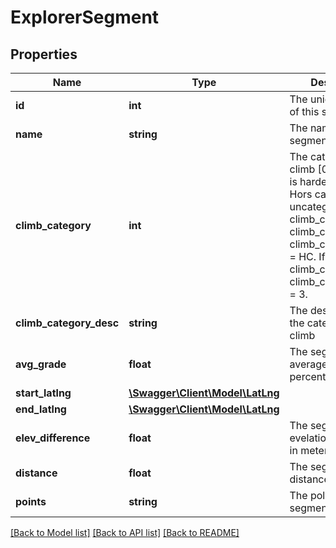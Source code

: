 # ExplorerSegment

## Properties
Name | Type | Description | Notes
------------ | ------------- | ------------- | -------------
**id** | **int** | The unique identifier of this segment | [optional] 
**name** | **string** | The name of this segment | [optional] 
**climb_category** | **int** | The category of the climb [0, 5]. Higher is harder ie. 5 is Hors catégorie, 0 is uncategorized in climb_category. If climb_category &#x3D; 5, climb_category_desc &#x3D; HC. If climb_category &#x3D; 2, climb_category_desc &#x3D; 3. | [optional] 
**climb_category_desc** | **string** | The description for the category of the climb | [optional] 
**avg_grade** | **float** | The segment&#39;s average grade, in percents | [optional] 
**start_latlng** | [**\Swagger\Client\Model\LatLng**](LatLng.md) |  | [optional] 
**end_latlng** | [**\Swagger\Client\Model\LatLng**](LatLng.md) |  | [optional] 
**elev_difference** | **float** | The segments&#39;s evelation difference, in meters | [optional] 
**distance** | **float** | The segment&#39;s distance, in meters | [optional] 
**points** | **string** | The polyline of the segment | [optional] 

[[Back to Model list]](../README.md#documentation-for-models) [[Back to API list]](../README.md#documentation-for-api-endpoints) [[Back to README]](../README.md)


